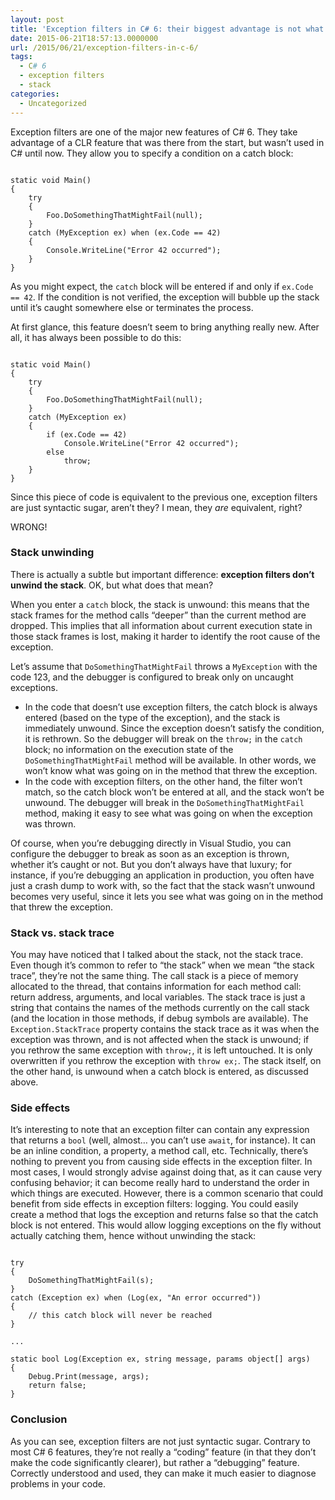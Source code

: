 ```yaml
---
layout: post
title: 'Exception filters in C# 6: their biggest advantage is not what you think'
date: 2015-06-21T18:57:13.0000000
url: /2015/06/21/exception-filters-in-c-6/
tags:
  - C# 6
  - exception filters
  - stack
categories:
  - Uncategorized
---
```



Exception filters are one of the major new features of C# 6. They take advantage of a CLR feature that was there from the start, but wasn’t used in C# until now. They allow you to specify a condition on a catch block:

```

static void Main()
{
    try
    {
        Foo.DoSomethingThatMightFail(null);
    }
    catch (MyException ex) when (ex.Code == 42)
    {
        Console.WriteLine("Error 42 occurred");
    }
}
```

As you might expect, the `catch` block will be entered if and only if `ex.Code == 42`. If the condition is not verified, the exception will bubble up the stack until it’s caught somewhere else or terminates the process.

At first glance, this feature doesn’t seem to bring anything really new. After all, it has always been possible to do this:

```

static void Main()
{
    try
    {
        Foo.DoSomethingThatMightFail(null);
    }
    catch (MyException ex)
    {
        if (ex.Code == 42)
            Console.WriteLine("Error 42 occurred");
        else
            throw;
    }
}
```

Since this piece of code is equivalent to the previous one, exception filters are just syntactic sugar, aren’t they? I mean, they *are* equivalent, right?

WRONG!

### Stack unwinding

There is actually a subtle but important difference: **exception filters don’t unwind the stack**. OK, but what does that mean?

When you enter a `catch` block, the stack is unwound: this means that the stack frames for the method calls “deeper” than the current method are dropped. This implies that all information about current execution state in those stack frames is lost, making it harder to identify the root cause of the exception.

Let’s assume that `DoSomethingThatMightFail` throws a `MyException` with the code 123, and the debugger is configured to break only on uncaught exceptions.

- In the code that doesn’t use exception filters, the catch block is always entered (based on the type of the exception), and the stack is immediately unwound. Since the exception doesn’t satisfy the condition, it is rethrown. So the debugger will break on the `throw;` in the `catch` block; no information on the execution state of the `DoSomethingThatMightFail` method will be available. In other words, we won’t know what was going on in the method that threw the exception.
- In the code with exception filters, on the other hand, the filter won’t match, so the catch block won’t be entered at all, and the stack won’t be unwound. The debugger will break in the `DoSomethingThatMightFail` method, making it easy to see what was going on when the exception was thrown.


Of course, when you’re debugging directly in Visual Studio, you can configure the debugger to break as soon as an exception is thrown, whether it’s caught or not. But you don’t always have that luxury; for instance, if you’re debugging an application in production, you often have just a crash dump to work with, so the fact that the stack wasn’t unwound becomes very useful, since it lets you see what was going on in the method that threw the exception.

### Stack vs. stack trace

You may have noticed that I talked about the stack, not the stack trace. Even though it’s common to refer to “the stack” when we mean “the stack trace”, they’re not the same thing. The call stack is a piece of memory allocated to the thread, that contains information for each method call: return address, arguments, and local variables. The stack trace is just a string that contains the names of the methods currently on the call stack (and the location in those methods, if debug symbols are available). The `Exception.StackTrace` property contains the stack trace as it was when the exception was thrown, and is not affected when the stack is unwound; if you rethrow the same exception with `throw;`, it is left untouched. It is only overwritten if you rethrow the exception with `throw ex;`. The stack itself, on the other hand, is unwound when a catch block is entered, as discussed above.

### Side effects

It’s interesting to note that an exception filter can contain any expression that returns a `bool` (well, almost… you can’t use `await`, for instance). It can be an inline condition, a property, a method call, etc. Technically, there’s nothing to prevent you from causing side effects in the exception filter. In most cases, I would strongly advise against doing that, as it can cause very confusing behavior; it can become really hard to understand the order in which things are executed. However, there is a common scenario that could benefit from side effects in exception filters: logging. You could easily create a method that logs the exception and returns false so that the catch block is not entered. This would allow logging exceptions on the fly without actually catching them, hence without unwinding the stack:

```

try
{
    DoSomethingThatMightFail(s);
}
catch (Exception ex) when (Log(ex, "An error occurred"))
{
    // this catch block will never be reached
}

...

static bool Log(Exception ex, string message, params object[] args)
{
    Debug.Print(message, args);
    return false;
}
```

### Conclusion

As you can see, exception filters are not just syntactic sugar. Contrary to most C# 6 features, they’re not really a “coding” feature (in that they don’t make the code significantly clearer), but rather a “debugging” feature. Correctly understood and used, they can make it much easier to diagnose problems in your code.


